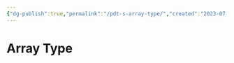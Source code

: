 ```yaml
---
{"dg-publish":true,"permalink":"/pdt-s-array-type/","created":"2023-07-03T14:28:35.191+07:00","updated":"2023-07-23T03:57:41.954+07:00"}
---
```



# Array Type

	